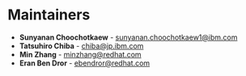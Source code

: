 # Maintainers

- **Sunyanan Choochotkaew** - sunyanan.choochotkaew1@ibm.com
- **Tatsuhiro Chiba** - chiba@jp.ibm.com
- **Min Zhang** - minzhang@redhat.com
- **Eran Ben Dror** - ebendror@redhat.com